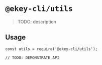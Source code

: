 # `@ekey-cli/utils`

> TODO: description

## Usage

```
const utils = require('@ekey-cli/utils');

// TODO: DEMONSTRATE API
```
